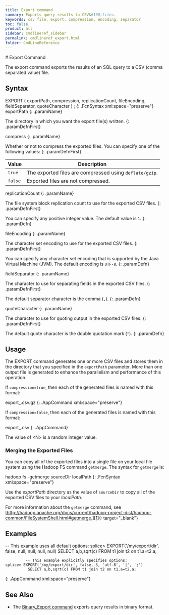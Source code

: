 ```yaml
---
title: Export command
summary: Exports query results to CSV&#160;files.
keywords: csv file, export, compression, encoding, separator
toc: false
product: all
sidebar: cmdlineref_sidebar
permalink: cmdlineref_export.html
folder: CmdLineReference
---
```

<section>
<div class="TopicContent" data-swiftype-index="true" markdown="1">
# Export Command

The <span class="AppCommand">export</span> command exports the results
of an SQL query to a CSV (comma separated value) file.

## Syntax

<div class="fcnWrapperWide" markdown="1">
    EXPORT ( exportPath,
             compression,
             replicationCount,
             fileEncoding,
             fieldSeparator,
             quoteCharacter )  <SQL_QUERY>;
{: .FcnSyntax xml:space="preserve"}

</div>
<div class="paramList" markdown="1">
exportPath
{: .paramName}

The directory in which you want the export file(s) written.
{: .paramDefnFirst}

compress
{: .paramName}

Whether or not to compress the exported files. You can specify one of
the following values:
{: .paramDefnFirst}

<div markdown="0">
    <table summary="Possible values for compression">
            <col />
            <col />
            <thead>
                <tr>
                    <th>Value</th>
                    <th>Description</th>
                </tr>
            </thead>
            <tbody>
                <tr>
                    <td><code>true</code></td>
                    <td>The exported files are compressed using <code>deflate/gzip</code>.</td>
                </tr>
                <tr>
                    <td><code>false</code></td>
                    <td>Exported files are not compressed.</td>
                </tr>
            </tbody>
        </table>
</div>

replicationCount
{: .paramName}

The file system block replication count to use for the exported
CSV files.
{: .paramDefnFirst}

You can specify any positive integer value. The default value is `1`.
{: .paramDefn}

fileEncoding
{: .paramName}

The character set encoding to use for the exported CSV files.
{: .paramDefnFirst}

You can specify any character set encoding that is supported by the
Java Virtual Machine (JVM). The default encoding is `UTF-8`.
{: .paramDefn}

fieldSeparator
{: .paramName}

The character to use for separating fields in the exported CSV files.
{: .paramDefnFirst}

The default separator character is the comma (`,`).
{: .paramDefn}

quoteCharacter
{: .paramName}

The character to use for quoting output in the exported CSV files.
{: .paramDefnFirst}

The default quote character is the double quotation mark (`"`).
{: .paramDefn}

</div>

## Usage

The <span class="AppCommand">EXPORT</span> command generates one or
more
CSV files and stores them in the directory that you specified in the
`exportPath` parameter. More than one output file is generated to
enhance the parallelism and performance of this operation.

If `compression=true`, then each of the generated files is named with
this format:

 <div class="preWrapper" markdown="1">
    export_<N>.csv.gz
{: .AppCommand xml:space="preserve"}

</div>

If `compression=false`, then each of the generated files is named with
this format:

 <div class="preWrapper" markdown="1">
    export_<N>.csv
{: .AppCommand}

</div>

The value of <span class="AppCommand">&lt;N&gt;</span> is a random
integer value.

### Merging the Exported Files

You can copy all of the exported files into a single file on your local
file system using the Hadoop FS command `getmerge`. The syntax for
`getmerge` is:

 <div class="fcnWrapperWide" markdown="1">
    hadoop fs -getmerge sourceDir localPath
{: .FcnSyntax xml:space="preserve"}

</div>

Use the *exportPath* directory as the value of `sourceDir` to copy all of
the exported CSV files to your *localPath*.

For more information about the `getmerge` command, see
[http://hadoop.apache.org/docs/current/hadoop-project-dist/hadoop-common/FileSystemShell.html#getmerge.][1]{:
target="_blank"}

## Examples

 <div class="preWrapperWide" markdown="1">
             -- This example uses all default options:
     splice> EXPORT('/my/export/dir', false, null, null, null, null)
              SELECT a,b,sqrt(c) FROM t1 join t2 on t1.a=t2.a;

             -- This example explicitly specifies options:
    splice> EXPORT('/my/export/dir', false, 3, 'utf-8', '|', ';')
              SELECT a,b,sqrt(c) FROM t1 join t2 on t1.a=t2.a;
{: .AppCommand xml:space="preserve"}

</div>

## See Also
* The [Binary_Export command](cmdlineref_binaryexport.html) exports query results in binary format.


</div>
</section>



[1]: http://hadoop.apache.org/docs/current/hadoop-project-dist/hadoop-common/FileSystemShell.html#getmerge
